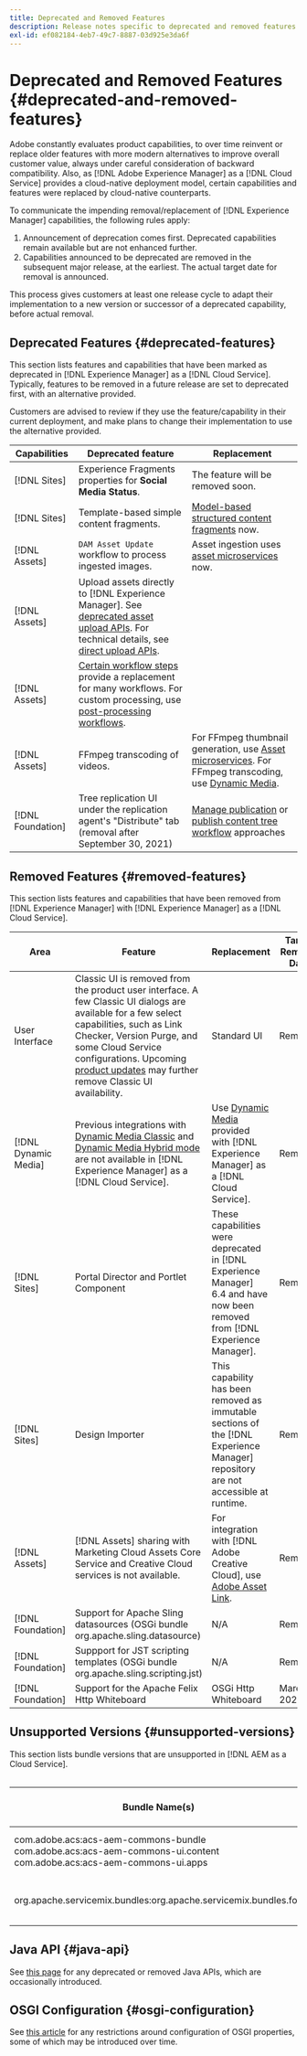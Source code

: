 ```yaml
---
title: Deprecated and Removed Features
description: Release notes specific to deprecated and removed features in [!DNL Adobe Experience Manager] as a [!DNL Cloud Service].
exl-id: ef082184-4eb7-49c7-8887-03d925e3da6f
---
```

# Deprecated and Removed Features {#deprecated-and-removed-features}

<!--
>[!CONTEXTUALHELP]
>id="aem_cloud_deprecated_features"
>title="Deprecated and Removed Features in AEM as a Cloud Service"
>abstract="AEM as a Cloud Service has a cloud-native deployment model. Certain capabilities and features have been repalced by cloud-native counterparts and this tab shows those features." 
-->

Adobe constantly evaluates product capabilities, to over time reinvent or replace older features with more modern alternatives to improve overall customer value, always under careful consideration of backward compatibility. Also, as [!DNL Adobe Experience Manager] as a [!DNL Cloud Service] provides a cloud-native deployment model, certain capabilities and features were replaced by cloud-native counterparts.

To communicate the impending removal/replacement of [!DNL Experience Manager] capabilities, the following rules apply:

1. Announcement of deprecation comes first. Deprecated capabilities remain available but are not enhanced further.
1. Capabilities announced to be deprecated are removed in the subsequent major release, at the earliest. The actual target date for removal is announced.

This process gives customers at least one release cycle to adapt their implementation to a new version or successor of a deprecated capability, before actual removal.

## Deprecated Features {#deprecated-features}

This section lists features and capabilities that have been marked as deprecated in [!DNL Experience Manager] as a [!DNL Cloud Service]. Typically, features to be removed in a future release are set to deprecated first, with an alternative provided.

Customers are advised to review if they use the feature/capability in their current deployment, and make plans to change their implementation to use the alternative provided.

| Capabilities | Deprecated feature | Replacement |
| ------------ | ------------------ | ----------- |
| [!DNL Sites]       | Experience Fragments properties for **Social Media Status**. | The feature will be removed soon. |
| [!DNL Sites]       | Template-based simple content fragments. | [Model-based structured content fragments](newfile.md) now. |
| [!DNL Assets]       | `DAM Asset Update` workflow to process ingested images. | Asset ingestion uses [asset microservices](newfile.md) now. |
| [!DNL Assets]       | Upload assets directly to [!DNL Experience Manager]. See [deprecated asset upload APIs](newfile.md). For technical details, see [direct upload APIs](newfile.md). |
| [!DNL Assets]       | [Certain workflow steps](newfile.md) provide a replacement for many workflows. For custom processing, use [post-processing workflows](newfile.md). |
| [!DNL Assets]       | FFmpeg transcoding of videos. | For FFmpeg thumbnail generation, use [Asset microservices](newfile.md). For FFmpeg transcoding, use [Dynamic Media](newfile.md). |
| [!DNL Foundation]       | Tree replication UI under the replication agent's "Distribute" tab (removal after September 30, 2021) | [Manage publication](newfile.md) or [publish content tree workflow](newfile.md) approaches |

## Removed Features {#removed-features}

This section lists features and capabilities that have been removed from [!DNL Experience Manager] with [!DNL Experience Manager] as a [!DNL Cloud Service].

| Area         | Feature            | Replacement | Target Removal Date |
| ------------ | ------------------ | ----------- | ------------------- |
| User Interface  | Classic UI is removed from the product user interface. A few Classic UI dialogs are available for a few select capabilities, such as Link Checker, Version Purge, and some Cloud Service configurations. Upcoming [product updates](newfile.md) may further remove Classic UI availability. | Standard UI  | Removed |
| [!DNL Dynamic Media] | Previous integrations with [Dynamic Media Classic](https://experienceleague.adobe.com/docs/experience-manager-65/administering/integration/scene7.html#integration) and [Dynamic Media Hybrid mode](https://experienceleague.adobe.com/docs/experience-manager-65/assets/dynamic/config-dynamic.html#dynamic) are not available in [!DNL Experience Manager] as a [!DNL Cloud Service]. | Use [Dynamic Media](newfile.md) provided with [!DNL Experience Manager] as a [!DNL Cloud Service]. | Removed |
| [!DNL Sites] | Portal Director and Portlet Component | These capabilities were deprecated in [!DNL Experience Manager] 6.4 and have now been removed from [!DNL Experience Manager].| Removed |
| [!DNL Sites] | Design Importer | This capability has been removed as immutable sections of the [!DNL Experience Manager] repository are not accessible at runtime. | Removed |
| [!DNL Assets] | [!DNL Assets] sharing with Marketing Cloud Assets Core Service and Creative Cloud services is not available. | For integration with [!DNL Adobe Creative Cloud], use [Adobe Asset Link](https://helpx.adobe.com/enterprise/using/adobe-asset-link.html). | Removed |
| [!DNL Foundation]       | Support for Apache Sling datasources (OSGi bundle org.apache.sling.datasource) | N/A | Removed |
| [!DNL Foundation]       | Suppport for JST scripting templates (OSGi bundle org.apache.sling.scripting.jst) | N/A | Removed |
| [!DNL Foundation]       | Support for the Apache Felix Http Whiteboard | OSGi Http Whiteboard | March 2022 |

## Unsupported Versions {#unsupported-versions}

This section lists bundle versions that are unsupported in [!DNL AEM as a Cloud Service].

<table>
<table style="table-layout:auto">
<thead>
  <tr>
    <th>Bundle Name(s)</th>
    <th>Unsupported Versions</th>
    <th>Target Enforcement Date</th>
  </tr>
</thead>
<tbody>
  <tr>
    <td>com.adobe.acs:acs-aem-commons-bundle<br>com.adobe.acs:acs-aem-commons-ui.content<br>com.adobe.acs:acs-aem-commons-ui.apps</td>
    <td>Versions below <b>5.0.10</b> are unsupported</td>
    <td>Enforced</td>
  </tr>
  <tr>
    <td>org.apache.servicemix.bundles:org.apache.servicemix.bundles.fop</td>
    <td>Versions below <b>2.5.1</b> are unsupported</td>
    <td>2/24/22</td>
  </tr>
</tbody>
</table>

## Java API {#java-api}

See [this page](newfile.md) for any deprecated or removed Java APIs, which are occasionally introduced.

## OSGI Configuration {#osgi-configuration}

See [this article](newfile.md) for any restrictions around configuration of OSGI properties, some of which may be introduced over time.
